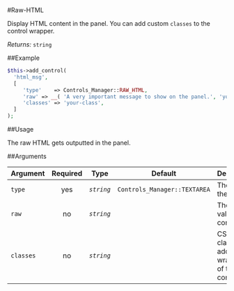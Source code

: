 #Raw-HTML

Display HTML content in the panel. You can add custom `classes` to the control wrapper.

*Returns:* `string`

##Example

```php
$this->add_control(
  'html_msg',
  [
     'type'    => Controls_Manager::RAW_HTML,
     'raw' => __( 'A very important message to show on the panel.', 'your-plugin' ),
	 'classes' => 'your-class',
  ]
);
```

##Usage

The raw HTML gets outputted in the panel.

##Arguments

Argument       | Required   | Type         | Default                      | Description
------------   | :--------: | :------:     | ---------------------------- | ---------------------------------------------
`type`         | yes        | *`string`*   | `Controls_Manager::TEXTAREA` | The type of the control
`raw`          | no         | *`string`*   |                              | The default value of the control
`classes`      | no         | *`string`*   |                              | CSS classes to add to the wrapper div of the control
